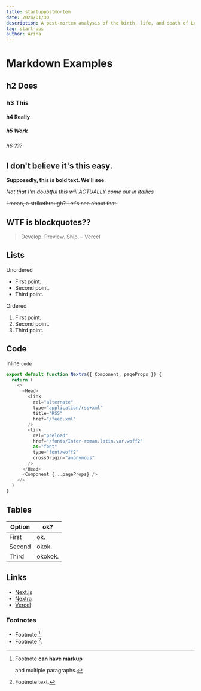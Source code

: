 ```yaml
---
title: startuppostmortem
date: 2024/01/30
description: A post-mortem analysis of the birth, life, and death of Let Me Graduate. 
tag: start-ups
author: Arina
---
```


# Markdown Examples

## h2 Does

### h3 This

#### h4 Really

##### h5 Work

###### h6 ???

## I don't believe it's this easy.

**Supposedly, this is bold text. We'll see.**

_Not that I'm doubtful this will ACTUALLY come out in itallics_

~~I mean, a strikethrough? Let's see about that.~~

## WTF is blockquotes??

> Develop. Preview. Ship. – Vercel

## Lists

Unordered

- First point.
- Second point.
- Third point.

Ordered

1. First point.
2. Second point.
3. Third point.
   
## Code

Inline `code`

```js
export default function Nextra({ Component, pageProps }) {
  return (
    <>
      <Head>
        <link
          rel="alternate"
          type="application/rss+xml"
          title="RSS"
          href="/feed.xml"
        />
        <link
          rel="preload"
          href="/fonts/Inter-roman.latin.var.woff2"
          as="font"
          type="font/woff2"
          crossOrigin="anonymous"
        />
      </Head>
      <Component {...pageProps} />
    </>
  )
}
```

## Tables

| **Option** | **ok?** |
| ---------- | ------- |
| First      | ok.     |
| Second     | okok.   |
| Third      | okokok. |

## Links

- [Next.js](https://nextjs.org)
- [Nextra](https://nextra.vercel.app/)
- [Vercel](http://vercel.com)

### Footnotes

- Footnote [^1].
- Footnote [^2].

[^1]: Footnote **can have markup**

    and multiple paragraphs.

[^2]: Footnote text.
